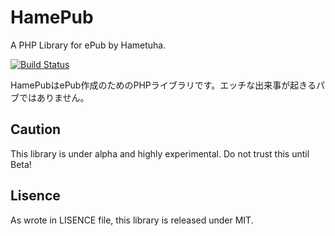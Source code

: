 HamePub
=======

A PHP Library for ePub by Hametuha. 

[![Build Status](https://travis-ci.org/hametuha/HamePub.svg?branch=master)](https://travis-ci.org/hametuha/HamePub)

HamePubはePub作成のためのPHPライブラリです。エッチな出来事が起きるパブではありません。

## Caution

This library is under alpha and highly experimental. Do not trust this until Beta! 

## Lisence

As wrote in LISENCE file, this library is released under MIT.
